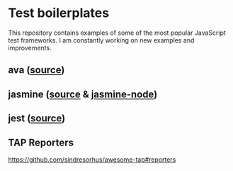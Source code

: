 # Test boilerplates

This repository contains examples of some of the most popular JavaScript test frameworks.
I am constantly working on new examples and improvements.

## ava ([source](https://github.com/avajs/ava))


## jasmine ([source](https://github.com/jasmine/jasmine) & [jasmine-node](https://github.com/mhevery/jasmine-node))


## jest ([source](https://github.com/facebook/jest))


## TAP Reporters
https://github.com/sindresorhus/awesome-tap#reporters